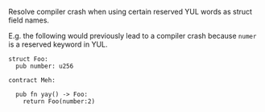 Resolve compiler crash when using certain reserved YUL words as struct field names.

E.g. the following would previously lead to a compiler crash because `numer` is
a reserved keyword in YUL.

```
struct Foo:
  pub number: u256

contract Meh:

  pub fn yay() -> Foo:
    return Foo(number:2)
```
